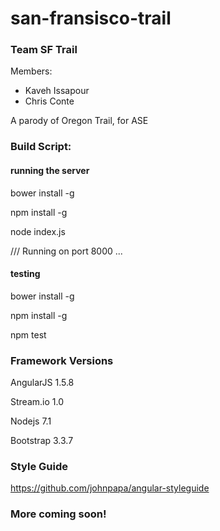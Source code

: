 # san-fransisco-trail

### Team SF Trail
Members:
* Kaveh Issapour
* Chris Conte

A parody of Oregon Trail, for ASE

### Build Script:


#### running the server

bower install -g

npm install -g

node index.js

/// Running on port  8000 ...

#### testing


bower install -g

npm install -g

npm test

### Framework Versions
AngularJS 1.5.8

Stream.io 1.0

Nodejs 7.1  

Bootstrap 3.3.7  

### Style Guide
https://github.com/johnpapa/angular-styleguide

### More coming soon!

